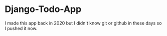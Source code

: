 # Django-Todo-App

I made this app back in 2020 but I didn't know git or github in these days so I pushed it now.
